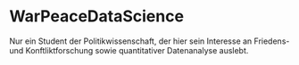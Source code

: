 # WarPeaceDataScience
Nur ein Student der Politikwissenschaft, der hier sein Interesse an Friedens- und Konftliktforschung sowie quantitativer Datenanalyse auslebt.
